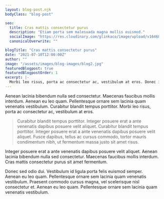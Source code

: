 ```yaml
---
layout: blog-post.njk
bodyClass: "blog-post"

seo:
  title: Cras mattis consectetur purus
  description: "Etiam porta sem malesuada magna mollis euismod."
  socialImage: "https://res.cloudinary.com/glinkaco/image/upload/v1646849499/tgc2022/social_yitz6j.png"
  canonicalOverwrite: ""

blogTitle: "Cras mattis consectetur purus"
date: "2021-07-10T12:00:00Z"
author: ""
image: "/assets/images/blog-images/blog2.jpg"
featuredBlogpost: true
featuredBlogpostOrder: 1
excerpt: |-
  Morbi leo risus, porta ac consectetur ac, vestibulum at eros. Donec id elit non mi porta gravida at eget metus. Maecenas faucibus mollis interdum. Vivamus sagittis lacus vel augue laoreet rutrum faucibus dolor auctor.
---
```


Aenean lacinia bibendum nulla sed consectetur. Maecenas faucibus mollis interdum. Aenean eu leo quam. Pellentesque ornare sem lacinia quam venenatis vestibulum. Curabitur blandit tempus porttitor. Morbi leo risus, porta ac consectetur ac, vestibulum at eros.

> Curabitur blandit tempus porttitor. Integer posuere erat a ante venenatis dapibus posuere velit aliquet. Curabitur blandit tempus porttitor. Integer posuere erat a ante venenatis dapibus posuere velit aliquet. Fusce dapibus, tellus ac cursus commodo, tortor mauris condimentum nibh, ut fermentum massa justo sit amet risus.

Integer posuere erat a ante venenatis dapibus posuere velit aliquet. Aenean lacinia bibendum nulla sed consectetur. Maecenas faucibus mollis interdum. Cras mattis consectetur purus sit amet fermentum.

Donec sed odio dui. Vestibulum id ligula porta felis euismod semper. Aenean eu leo quam. Pellentesque ornare sem lacinia quam venenatis vestibulum. Praesent commodo cursus magna, vel scelerisque nisl consectetur et. Aenean eu leo quam. Pellentesque ornare sem lacinia quam venenatis vestibulum.